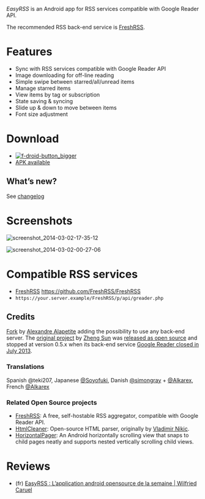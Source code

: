 *EasyRSS* is an Android app for RSS services compatible with Google Reader API.

The recommended RSS back-end service is [FreshRSS](http://freshrss.org/).

# Features
- Sync with RSS services compatible with Google Reader API
- Image downloading for off-line reading
- Simple swipe between starred/all/unread items
- Manage starred items
- View items by tag or subscription
- State saving & syncing
- Slide up & down to move between items
- Font size adjustment

# Download
* [![f-droid-button_bigger](https://cloud.githubusercontent.com/assets/1008324/7830569/e744b9ae-044e-11e5-9009-ab3285d216ab.png)](https://f-droid.org/repository/browse/?fdid=org.freshrss.easyrss)
* [APK available](./releases/)

## What’s new?
See [changelog](./CHANGELOG.md)

# Screenshots

![screenshot_2014-03-02-17-35-12](https://f.cloud.github.com/assets/1008324/2304613/dd61e240-a22a-11e3-87f3-518f3a8aabca.png)

![screenshot_2014-03-02-00-27-06](https://f.cloud.github.com/assets/1008324/2303004/6701c156-a199-11e3-95b4-dd1db8b17d82.png)

# Compatible RSS services
* [FreshRSS](http://freshrss.org/) https://github.com/FreshRSS/FreshRSS
 * `https://your.server.example/FreshRSS/p/api/greader.php`

## Credits
[Fork](https://github.com/Alkarex/EasyRSS) by [Alexandre Alapetite](http://alexandre.alapetite.fr/) adding the possibility to use any back-end server.
The [original project](http://easyrss.pursuer.me/) by [Zheng Sun](http://pursuer.me/) was [released as open source](https://github.com/davidsun/EasyRSS)
and stopped at version 0.5.x when its back-end service [Google Reader closed in July 2013](http://www.google.com/reader/about/).

### Translations
Spanish @teki207,
Japanese [@Soyofuki](https://github.com/Soyofuki),
Danish [@simongray](https://github.com/simongray) + [@Alkarex](https://github.com/Alkarex),
French [@Alkarex](https://github.com/Alkarex)

### Related Open Source projects

* [FreshRSS](https://github.com/FreshRSS/FreshRSS): A free, self-hostable RSS aggregator, compatible with Google Reader API.
* [HtmlCleaner](https://github.com/davidsun/HtmlCleaner): Open-source HTML parser, originally by [Vladimir Nikic](http://htmlcleaner.sourceforge.net/).
* [HorizontalPager](https://github.com/davidsun/horizontalpager): An Android horizontally scrolling view that snaps to child pages neatly and supports nested vertically scrolling child views.

# Reviews
* (fr) [EasyRSS : L’application android opensource de la semaine | Wilfried Caruel](http://wilfriedcaruel.svnet.fr/2014/05/easyrss-lapplication-android-opensource-de-la-semaine/)
